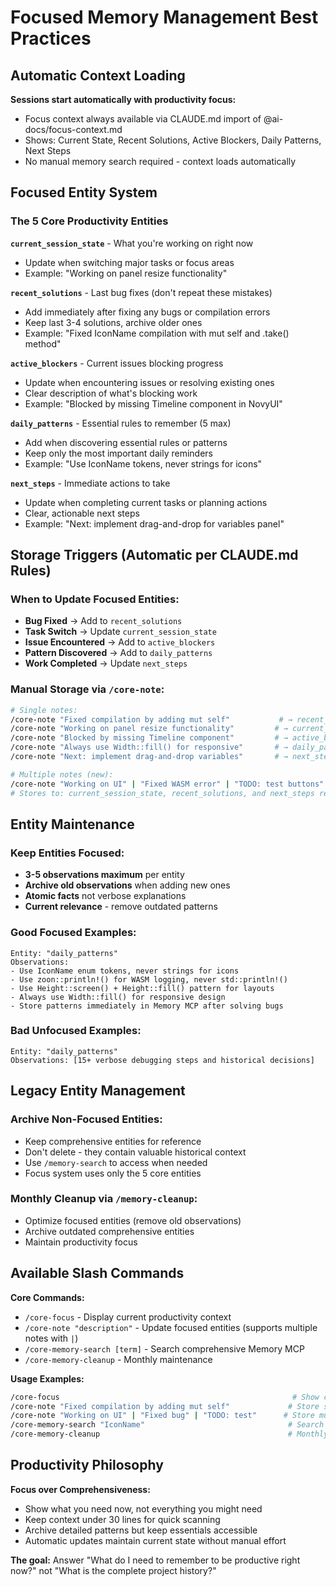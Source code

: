 # Focused Memory Management Best Practices

## Automatic Context Loading

**Sessions start automatically with productivity focus:**
- Focus context always available via CLAUDE.md import of @ai-docs/focus-context.md
- Shows: Current State, Recent Solutions, Active Blockers, Daily Patterns, Next Steps
- No manual memory search required - context loads automatically

## Focused Entity System

### The 5 Core Productivity Entities

**`current_session_state`** - What you're working on right now
- Update when switching major tasks or focus areas
- Example: "Working on panel resize functionality"

**`recent_solutions`** - Last bug fixes (don't repeat these mistakes)
- Add immediately after fixing any bugs or compilation errors
- Keep last 3-4 solutions, archive older ones
- Example: "Fixed IconName compilation with mut self and .take() method"

**`active_blockers`** - Current issues blocking progress
- Update when encountering issues or resolving existing ones
- Clear description of what's blocking work
- Example: "Blocked by missing Timeline component in NovyUI"

**`daily_patterns`** - Essential rules to remember (5 max)
- Add when discovering essential rules or patterns
- Keep only the most important daily reminders
- Example: "Use IconName tokens, never strings for icons"

**`next_steps`** - Immediate actions to take
- Update when completing current tasks or planning actions
- Clear, actionable next steps
- Example: "Next: implement drag-and-drop for variables panel"

## Storage Triggers (Automatic per CLAUDE.md Rules)

### When to Update Focused Entities:
- **Bug Fixed** → Add to `recent_solutions`
- **Task Switch** → Update `current_session_state`
- **Issue Encountered** → Add to `active_blockers`
- **Pattern Discovered** → Add to `daily_patterns`
- **Work Completed** → Update `next_steps`

### Manual Storage via `/core-note`:
```bash
# Single notes:
/core-note "Fixed compilation by adding mut self"           # → recent_solutions
/core-note "Working on panel resize functionality"         # → current_session_state
/core-note "Blocked by missing Timeline component"         # → active_blockers
/core-note "Always use Width::fill() for responsive"       # → daily_patterns
/core-note "Next: implement drag-and-drop variables"       # → next_steps

# Multiple notes (new):
/core-note "Working on UI" | "Fixed WASM error" | "TODO: test buttons"
# Stores to: current_session_state, recent_solutions, and next_steps respectively
```

## Entity Maintenance

### Keep Entities Focused:
- **3-5 observations maximum** per entity
- **Archive old observations** when adding new ones
- **Atomic facts** not verbose explanations
- **Current relevance** - remove outdated patterns

### Good Focused Examples:
```
Entity: "daily_patterns"
Observations:
- Use IconName enum tokens, never strings for icons
- Use zoon::println!() for WASM logging, never std::println!()
- Use Height::screen() + Height::fill() pattern for layouts
- Always use Width::fill() for responsive design
- Store patterns immediately in Memory MCP after solving bugs
```

### Bad Unfocused Examples:
```
Entity: "daily_patterns"
Observations: [15+ verbose debugging steps and historical decisions]
```

## Legacy Entity Management

### Archive Non-Focused Entities:
- Keep comprehensive entities for reference
- Don't delete - they contain valuable historical context
- Use `/memory-search` to access when needed
- Focus system uses only the 5 core entities

### Monthly Cleanup via `/memory-cleanup`:
- Optimize focused entities (remove old observations)
- Archive outdated comprehensive entities
- Maintain productivity focus

## Available Slash Commands

**Core Commands:**
- `/core-focus` - Display current productivity context
- `/core-note "description"` - Update focused entities (supports multiple notes with ` | `)
- `/core-memory-search [term]` - Search comprehensive Memory MCP
- `/core-memory-cleanup` - Monthly maintenance

**Usage Examples:**
```bash
/core-focus                                                    # Show current productivity context
/core-note "Fixed compilation by adding mut self"             # Store single note
/core-note "Working on UI" | "Fixed bug" | "TODO: test"      # Store multiple notes
/core-memory-search "IconName"                                # Search historical patterns
/core-memory-cleanup                                          # Monthly optimization
```

## Productivity Philosophy

**Focus over Comprehensiveness:**
- Show what you need now, not everything you might need
- Keep context under 30 lines for quick scanning
- Archive detailed patterns but keep essentials accessible
- Automatic updates maintain current state without manual effort

**The goal:** Answer "What do I need to remember to be productive right now?" not "What is the complete project history?"